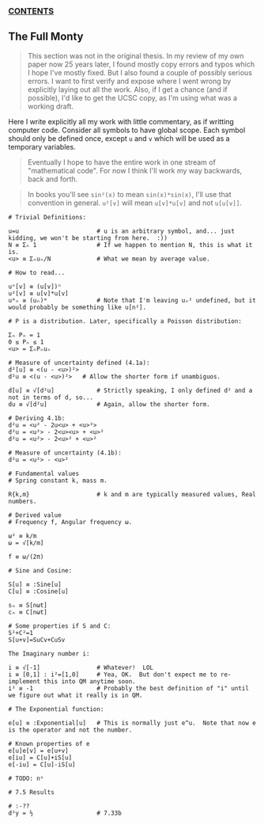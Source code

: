 ### [CONTENTS](CONTENTS.md)

## The Full Monty

> This section was not in the original thesis.
> In my review of my own paper now 25 years later,
> I found mostly copy errors and typos which I hope I've mostly fixed.
> But I also found a couple of possibly serious errors.
> I want to first verify and expose where I went wrong by explicitly laying out all the work.
> Also, if I get a chance (and if possible), I'd like to get the UCSC copy, as I'm using what was a working draft.

Here I write explicitly all my work with little commentary, as if writting computer code.
Consider all symbols to have global scope.
Each symbol should only be defined once, except `u` and `v` which will be used as a temporary variables.

> Eventually I hope to have the entire work in one stream of "mathematical code".
> For now I think I'll work my way backwards, back and forth.

> In books you'll see `sin²(x)` to mean `sin(x)*sin(x)`,
> I'll use that convention in general.
> `u²[v]` will mean `u[v]*u[v]` and not `u[u[v]]`.

```
# Trivial Definitions:

u=u                      # u is an arbitrary symbol, and... just kidding, we won't be starting from here.  :))
N ≡ Σₙ 1                 # If we happen to mention N, this is what it is.
<u> ≡ Σₙuₙ/N             # What we mean by average value.

# How to read...

uⁿ[v] ≡ (u[v])ⁿ
u²[v] ≡ u[v]*u[v]
uᵐₙ ≡ (uₙ)ᵐ              # Note that I'm leaving uₙ² undefined, but it would probably be something like u[n²].

# P is a distribution. Later, specifically a Poisson distribution:

Σₙ Pₙ = 1
0 ≤ Pₙ ≤ 1
<u> = ΣₙPₙuₙ

# Measure of uncertainty defined (4.1a):
d²[u] ≡ <(u - <u>)²>
d²u ≡ <(u - <u>)²>	 # Allow the shorter form if unambiguos.

d[u] ≡ √[d²u]            # Strictly speaking, I only defined d² and a not in terms of d, so...
du ≡ √[d²u]              # Again, allow the shorter form.

# Deriving 4.1b:
d²u = <u² - 2u<u> + <u>²>
d²u = <u²> - 2<u><u> + <u>²
d²u = <u²> - 2<u>² + <u>²

# Measure of uncertainty (4.1b):
d²u = <u²> - <u>²

# Fundamental values
# Spring constant k, mass m.

R{k,m}                   # k and m are typically measured values, Real numbers.

# Derived value
# Frequency f, Angular frequency ω.

ω² ≡ k/m
ω = √[k/m]

f ≡ ω/(2π)

# Sine and Cosine:

S[u] ≡ :Sine[u]
C[u] ≡ :Cosine[u]

sₙ ≡ S[nωt]
cₙ ≡ C[nωt]

# Some properties if S and C:
S²+C²=1
S[u+v]=SuCv+CuSv

The Imaginary number i:

i ≡ √[-1]                # Whatever!  LOL
i ≡ [0,1] : i²=[1,0]     # Yea, OK.  But don't expect me to re-implement this into QM anytime soon.
i² ≡ -1                  # Probably the best definition of "i" until we figure out what it really is in QM.

# The Exponential function:

e[u] ≡ :Exponential[u]   # This is normally just e^u.  Note that now e is the operator and not the number.

# Known properties of e
e[u]e[v] = e[u+v]
e[iu] = C[u]+iS[u]
e[-iu] = C[u]-iS[u]

# TODO: nᵒ

# 7.5 Results

# :-??
d²y = ½                  # 7.33b

```
